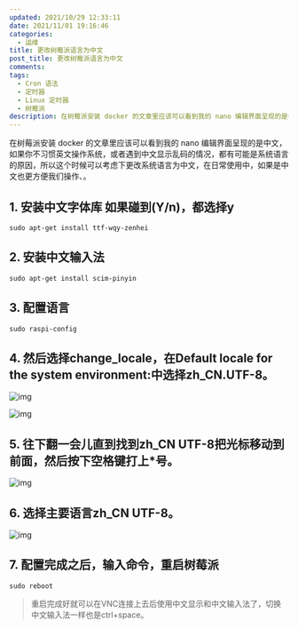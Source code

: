 ```yaml
---
updated: 2021/10/29 12:33:11
date: 2021/11/01 19:16:46
categories: 
  - 运维
title: 更改树莓派语言为中文
post_title: 更改树莓派语言为中文
comments: 
tags: 
  - Cron 语法
  - 定时器
  - Linux 定时器
  - 树莓派
description: 在树莓派安装 docker 的文章里应该可以看到我的 nano 编辑界面呈现的是中文，如果你不习惯英文操作系统，或者遇到中文显示乱码的情况，都有可能是系统语言的原因，所以这个时候可以考虑下更改系统语言为中文，在日常使用中，如果是中文也更方便我们操作、。1. 安装中文字体库 如果碰到(Y/n)，都选择y
---
```

在树莓派安装 docker 的文章里应该可以看到我的 nano 编辑界面呈现的是中文，如果你不习惯英文操作系统，或者遇到中文显示乱码的情况，都有可能是系统语言的原因，所以这个时候可以考虑下更改系统语言为中文，在日常使用中，如果是中文也更方便我们操作、。

## 1. 安装中文字体库 如果碰到(Y/n)，都选择y

```shell
sudo apt-get install ttf-wqy-zenhei
```

## 2. 安装中文输入法

```shell
sudo apt-get install scim-pinyin
```

## 3. 配置语言

```shell
sudo raspi-config
```

## 4. 然后选择change_locale，在Default locale for the system environment:中选择zh_CN.UTF-8。

![img](https://static.jindll.com/notes/20181222130119317-20210319172837946.png)

![img](https://static.jindll.com/notes/20181222130119446-20210319172837997.png)

## 5. 往下翻一会儿直到找到zh_CN UTF-8把光标移动到前面，然后按下空格键打上*号。

![img](https://static.jindll.com/notes/20181222130119747-20210319172838044.png)

## 6. 选择主要语言zh_CN UTF-8。

![img](https://static.jindll.com/notes/20181222130119969-20210319172838097.png)

## 7. 配置完成之后，输入命令，重启树莓派

```
sudo reboot
```

> 重启完成好就可以在VNC连接上去后使用中文显示和中文输入法了，切换中文输入法一样也是ctrl+space。